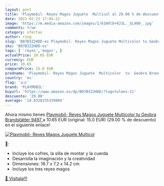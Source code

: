 ```yaml
---
layout: post
title: 'Playmobil- Reyes Magos Juguete  Multicol al 29.00 % de descuento'
date: 2021-02-23 17:04:22
image: 'https://m.media-amazon.com/images/I/61H9l8+0J3L._SL400_.jpg'
comments: true
category: ofertas
author: ring
slug: 'B07B3Z2HDD-es Playmobil- Reyes Magos Juguete Multicolor tu Geobra...'
sku: 'B07B3Z2HDD-es'
tags: [ 'reyes','magos', ]
actualPrice: 10.65 EUR
currency: EUR
price: 10.65
comparePrice: 15.0 EUR
prodname: 'Playmobil- Reyes Magos Juguete  Multicolor  tu  Geobra Brandstätter 9497 '
country: 'es'
flag: '🇪🇸'
brand: 'PLAYMOBIL'
buyurl: 'https://www.amazon.es/dp/B07B3Z2HDD/?tag=tolees-21'
descuento: '29.00'
average: '14.8328155339804'
---
```


Ahora mismo tienes [Playmobil- Reyes Magos Juguete  Multicolor  tu  Geobra Brandstätter 9497 ](https://www.amazon.es/dp/B07B3Z2HDD/?tag=tolees-21) a 10.65 EUR (original: 15.0 EUR) (29.00 %  de descuento) en el siguiente enlace!

[![Playmobil- Reyes Magos Juguete  Multicol](https://m.media-amazon.com/images/I/61H9l8+0J3L._SL400_.jpg)](https://www.amazon.es/dp/B07B3Z2HDD/?tag=tolees-21)

🔎:

- Incluye los cofres, la silla de montar y la cuerda
- Desarrolla la imaginación y la creatividad
- Dimensiones: 18.7 x 7.2 x 14.2 cm
- Incluye los tres reyes magos

[🛒 Visítala!!!](https://www.amazon.es/dp/B07B3Z2HDD/?tag=tolees-21)
